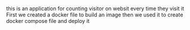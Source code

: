 this is an application for counting visitor on websit every time they visit it 
First we created a docker file to build an image 
then we used it to create docker compose file and deploy it 
